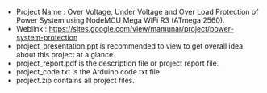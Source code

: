 - Project Name  : Over Voltage, Under Voltage and Over Load Protection of Power System using NodeMCU Mega WiFi R3 (ATmega 2560).
- Weblink       : https://sites.google.com/view/mamunar/project/power-system-protection
- project_presentation.ppt is recommended to view to get overall idea about this project at a glance.
- project_report.pdf is the description file or project report file.
- project_code.txt is the Arduino code txt file.
- project.zip contains all project files.
